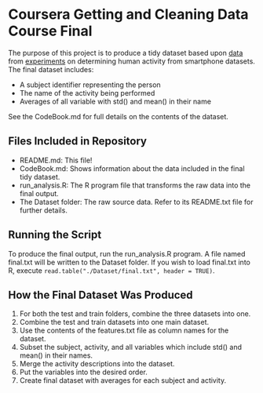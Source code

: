 Coursera Getting and Cleaning Data Course Final
===============================================
The purpose of this project is to produce a tidy dataset based upon 
[data]((https://d396qusza40orc.cloudfront.net/getdata%2Fprojectfiles%2FUCI%20HAR%20Dataset.zip)) 
from [experiments](http://archive.ics.uci.edu/ml/datasets/Human+Activity+Recognition+Using+Smartphones) 
on determining human activity from smartphone datasets.  The final dataset includes:

* A subject identifier representing the person
* The name of the activity being performed
* Averages of all variable with std() and mean() in their name

See the CodeBook.md for full details on the contents of the dataset.

Files Included in Repository
----------------------------
* README.md: This file!
* CodeBook.md: Shows information about the data included in the final tidy dataset.
* run_analysis.R: The R program file that transforms the raw data into the final output. 
* The Dataset folder: The raw source data.  Refer to its README.txt file for further details.

Running the Script
------------------
To produce the final output, run the run_analysis.R program.  A file named final.txt will be written to the Dataset folder.
If you wish to load final.txt into R, execute `read.table("./Dataset/final.txt", header = TRUE)`.

How the Final Dataset Was Produced
----------------------------------
1. For both the test and train folders, combine the three datasets into one.
2. Combine the test and train datasets into one main dataset.
3. Use the contents of the features.txt file as column names for the dataset.
4. Subset the subject, activity, and all variables which include std() and mean() in their names.
5. Merge the activity descriptions into the dataset.
6. Put the variables into the desired order.
7. Create final dataset with averages for each subject and activity.


